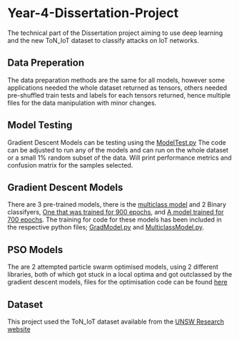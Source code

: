 # Year-4-Dissertation-Project
The technical part of the Dissertation project aiming to use deep learning and the new ToN_IoT dataset to classify attacks on IoT networks.

## Data Preperation
The data preparation methods are the same for all models, however some applications needed the whole dataset returned as tensors, others needed pre-shuffled train tests and labels for each tensors returned, hence multiple files for the data manipulation with minor changes.

## Model Testing
Gradient Descent Models can be testing using the [ModelTest.py](https://github.com/NedasN/AI-IoT-Intrusion-Detection-Model/blob/main/Model%20Testing/ModelTest.py) The code can be adjusted to run any of the models and can run on the whole dataset or a small 1% random subset of the data. Will print performance metrics and confusion matrix for the samples selected.

## Gradient Descent Models
There are 3 pre-trained models, there is the [multiclass model](https://github.com/NedasN/AI-IoT-Intrusion-Detection-Model/blob/main/Gradient%20Descent%20Model/MulticlassModel.pth) and 2 Binary classifyers, [One that was trained for 900 epochs](https://github.com/NedasN/AI-IoT-Intrusion-Detection-Model/blob/main/Gradient%20Descent%20Model/GradTrainedModel.pth), and [A model trained for 700 epochs](https://github.com/NedasN/AI-IoT-Intrusion-Detection-Model/blob/main/Gradient%20Descent%20Model/700EpochGrad.pth).
The training for code for these models has been included in the respective python files; [GradModel.py](https://github.com/NedasN/AI-IoT-Intrusion-Detection-Model/blob/main/Gradient%20Descent%20Model/GradModel.py) and [MulticlassModel.py](https://github.com/NedasN/AI-IoT-Intrusion-Detection-Model/blob/main/Gradient%20Descent%20Model/MulticlassModel.py).

## PSO Models
The are 2 attempted particle swarm optimised models, using 2 different libraries, both of which got stuck in a local optima and got outclassed by the gradient descent models, files for the optimisation code can be found [here](https://github.com/NedasN/AI-IoT-Intrusion-Detection-Model/tree/main/PSO%20Model)

## Dataset
This project used the ToN_IoT dataset available from the [UNSW Research website](https://research.unsw.edu.au/projects/toniot-datasets)

